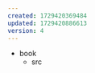 ```yaml
---
created: 1729420369484
updated: 1729420886613
version: 4
---
```


- <span id="2024-10-20-18-41-04-msfi">book</span>
  - <span id="2024-10-20-18-41-26-pp27">src</span>
